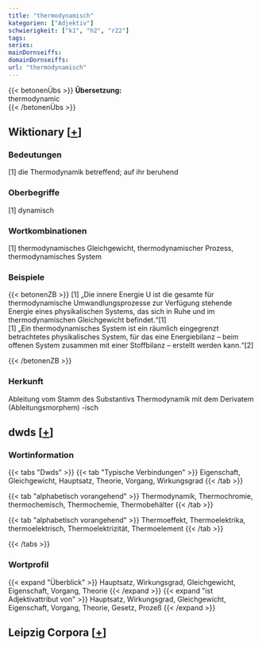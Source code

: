 ```yaml
---
title: "thermodynamisch"
kategorien: ["Adjektiv"]
schwierigkeit: ["k1", "h2", "r22"]
tags:
series:
mainDornseiffs:
domainDornseiffs:
url: "thermodynamisch"
---
```


{{< betonenÜbs >}}
**Übersetzung:**  
thermodynamic  
{{< /betonenÜbs >}}

## Wiktionary [[+](https://de.wiktionary.org/wiki/thermodynamisch)]

### Bedeutungen
[1] die Thermodynamik betreffend; auf ihr beruhend  

### Oberbegriffe
[1] dynamisch  

### Wortkombinationen
[1] thermodynamisches Gleichgewicht, thermodynamischer Prozess, thermodynamisches System  

### Beispiele
{{< betonenZB >}}
[1] „Die innere Energie U ist die gesamte für thermodynamische Umwandlungsprozesse zur Verfügung stehende Energie eines physikalischen Systems, das sich in Ruhe und im thermodynamischen Gleichgewicht befindet.“[1]  
[1] „Ein thermodynamisches System ist ein räumlich eingegrenzt betrachtetes physikalisches System, für das eine Energiebilanz – beim offenen System zusammen mit einer Stoffbilanz – erstellt werden kann.“[2]  

{{< /betonenZB >}}
### Herkunft
Ableitung vom Stamm des Substantivs Thermodynamik mit dem Derivatem (Ableitungsmorphem) -isch  



## dwds [[+](https://www.dwds.de/wb/thermodynamisch)]

### Wortinformation
{{< tabs "Dwds" >}}
{{< tab "Typische Verbindungen" >}}
Eigenschaft, Gleichgewicht, Hauptsatz, Theorie, Vorgang, Wirkungsgrad
{{< /tab >}}

{{< tab "alphabetisch vorangehend" >}}
Thermodynamik, Thermochromie, thermochemisch, Thermochemie, Thermobehälter
{{< /tab >}}

{{< tab "alphabetisch vorangehend" >}}
Thermoeffekt, Thermoelektrika, thermoelektrisch, Thermoelektrizität, Thermoelement
{{< /tab >}}

{{< /tabs >}}

### Wortprofil
{{< expand "Überblick" >}} Hauptsatz, Wirkungsgrad, Gleichgewicht, Eigenschaft, Vorgang, Theorie {{< /expand >}}
{{< expand "ist Adjektivattribut von" >}} Hauptsatz, Wirkungsgrad, Gleichgewicht, Eigenschaft, Vorgang, Theorie, Gesetz, Prozeß {{< /expand >}}

## Leipzig Corpora [[+](https://corpora.uni-leipzig.de/en/res?word=thermodynamisch&corpusId=deu_newscrawl-public_2018)]

